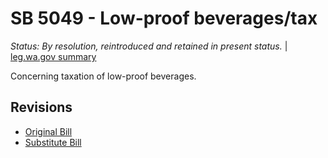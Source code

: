 # SB 5049 - Low-proof beverages/tax
*Status: By resolution, reintroduced and retained in present status.* | [leg.wa.gov summary](https://app.leg.wa.gov/billsummary?BillNumber=5049&Year=2021)

Concerning taxation of low-proof beverages.

## Revisions
* [Original Bill](1/)
* [Substitute Bill](S/)
